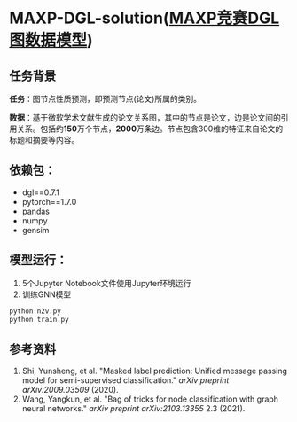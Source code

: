 # MAXP-DGL-solution([MAXP竞赛DGL图数据模型](https://biendata.xyz/competition/maxp_dgl/))
## 任务背景

**任务**：图节点性质预测，即预测节点(论文)所属的类别。

**数据**：基于微软学术文献生成的论文关系图，其中的节点是论文，边是论文间的引用关系。包括约**150**万个节点，**2000**万条边。节点包含300维的特征来自论文的标题和摘要等内容。

依赖包：
------

- dgl==0.7.1
- pytorch==1.7.0
- pandas
- numpy
- gensim

模型运行：
-------

1. 5个Jupyter Notebook文件使用Jupyter环境运行
2. 训练GNN模型

```bash
python n2v.py
python train.py
```


## 参考资料

1. Shi, Yunsheng, et al. "Masked label prediction: Unified message passing model for semi-supervised classification." *arXiv preprint arXiv:2009.03509* (2020).
2. Wang, Yangkun, et al. "Bag of tricks for node classification with graph neural networks." *arXiv preprint arXiv:2103.13355* 2.3 (2021).  

